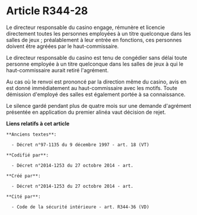 # Article R344-28

Le directeur responsable du casino engage, rémunère et licencie directement toutes les personnes employées à un titre
quelconque dans les salles de jeux ; préalablement à leur entrée en fonctions, ces personnes doivent être agréées par le
haut-commissaire.

Le directeur responsable du casino est tenu de congédier sans délai toute personne employée à un titre quelconque dans les
salles de jeux à qui le haut-commissaire aurait retiré l'agrément.

Au cas où le renvoi est prononcé par la direction même du casino, avis en est donné immédiatement au haut-commissaire avec
les motifs. Toute démission d'employé des salles est également portée à sa connaissance.

Le silence gardé pendant plus de quatre mois sur une demande d'agrément présentée en application du premier alinéa vaut
décision de rejet.

**Liens relatifs à cet article**

	**Anciens textes**:

	  - Décret n°97-1135 du 9 décembre 1997 - art. 18 (VT)

	**Codifié par**:

	  - Décret n°2014-1253 du 27 octobre 2014 - art.

	**Créé par**:

	  - Décret n°2014-1253 du 27 octobre 2014 - art.

	**Cité par**:

	  - Code de la sécurité intérieure - art. R344-36 (VD)
